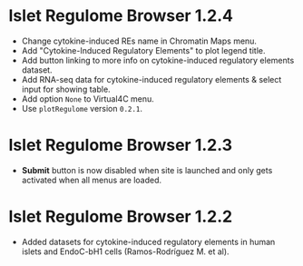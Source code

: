 # Islet Regulome Browser 1.2.4
- Change cytokine-induced REs name in Chromatin Maps menu.
- Add "Cytokine-Induced Regulatory Elements" to plot legend title.
- Add button linking to more info on cytokine-induced regulatory elements dataset.
- Add RNA-seq data for cytokine-induced regulatory elements & select input for showing table. 
- Add option `None` to Virtual4C menu.
- Use `plotRegulome` version `0.2.1`.

# Islet Regulome Browser 1.2.3

- **Submit** button is now disabled when site is launched and only gets activated when all menus are loaded.

# Islet Regulome Browser 1.2.2

- Added datasets for cytokine-induced regulatory elements in human islets and EndoC-bH1 cells (Ramos-Rodríguez M. et al).